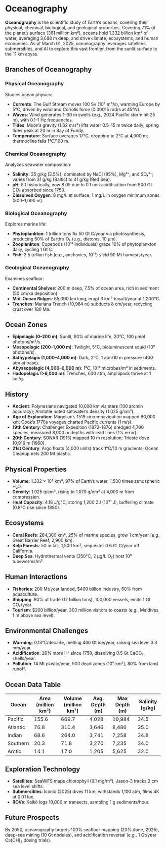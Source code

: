 # Oceanography

**Oceanography** is the scientific study of Earth’s oceans, covering their physical, chemical, biological, and geological properties. Covering 71% of the planet’s surface (361 million km²), oceans hold 1.332 billion km³ of water, averaging 3,688 m deep, and drive climate, ecosystems, and human economies. As of March 01, 2025, oceanography leverages satellites, submersibles, and AI to explore this vast frontier, from the sunlit surface to the 11 km abyss.

## Branches of Oceanography

### Physical Oceanography

Studies ocean physics:
- **Currents**: The Gulf Stream moves 100 Sv (10⁶ m³/s), warming Europe by 5°C, driven by wind and Coriolis force (0.00015 rad/s at 45°N).
- **Waves**: Wind generates 1–30 m swells (e.g., 2024 Pacific storm hit 25 m), with 0.1–1 Hz frequencies.
- **Tides**: Moon’s gravity (1.62 m/s²) lifts water 0.5–15 m twice daily; spring tides peak at 20 m in Bay of Fundy.
- **Temperature**: Surface averages 17°C, dropping to 2°C at 4,000 m; thermocline falls 1°C/100 m.

### Chemical Oceanography

Analyzes seawater composition:
- **Salinity**: 35 g/kg (3.5%), dominated by NaCl (85%), Mg²⁺, and SO₄²⁻; varies from 31 g/kg (Baltic) to 41 g/kg (Red Sea).
- **pH**: 8.1 historically, now 8.05 due to 0.1 unit acidification from 600 Gt CO₂ absorbed since 1750.
- **Dissolved Oxygen**: 8 mg/L at surface, 1 mg/L in oxygen minimum zones (500–1,000 m).

### Biological Oceanography

Explores marine life:
- **Phytoplankton**: 1 trillion tons fix 50 Gt C/year via photosynthesis, producing 50% of Earth’s O₂ (e.g., diatoms, 10 µm).
- **Zooplankton**: Copepods (10¹⁸ individuals) graze 10% of phytoplankton daily, cycling 1 Gt C.
- **Fish**: 3.5 trillion fish (e.g., anchovies, 10¹²) yield 90 Mt harvests/year.

### Geological Oceanography

Examines seafloor:
- **Continental Shelves**: 200 m deep, 7.5% of ocean area, rich in sediment (50 cm/ka deposition).
- **Mid-Ocean Ridges**: 65,000 km long, erupt 3 km³ basalt/year at 1,200°C.
- **Trenches**: Mariana Trench (10,984 m) subducts 8 cm/year, recycling crust over 180 Ma.

## Ocean Zones

- **Epipelagic (0–200 m)**: Sunlit, 90% of marine life, 20°C, 100 µmol photons/m²/s.
- **Mesopelagic (200–1,000 m)**: Twilight, 5°C, bioluminescent squid (10⁶ photons/s).
- **Bathypelagic (1,000–4,000 m)**: Dark, 2°C, 1 atm/10 m pressure (400 atm at base).
- **Abyssopelagic (4,000–6,000 m)**: 1°C, 10¹⁶ microbes/m³ in sediments.
- **Hadopelagic (>6,000 m)**: Trenches, 600 atm, amphipods thrive at 1 cal/g.

## History

- **Ancient**: Polynesians navigated 10,000 km via stars (100 arcmin accuracy); Aristotle noted saltwater’s density (1.025 g/cm³).
- **Age of Exploration**: Magellan’s 1519 circumnavigation mapped 60,000 km; Cook’s 1770s voyages charted Pacific currents (1 m/s).
- **19th Century**: Challenger Expedition (1872–1876) dredged 4,700 species, measured 8,000 m depths with lead lines (1% error).
- **20th Century**: SONAR (1915) mapped 10 m resolution; Trieste dove 10,916 m (1960).
- **21st Century**: Argo floats (4,000 units) track 1°C/10 m gradients; Ocean Cleanup nets 200 Mt plastic.

## Physical Properties

- **Volume**: 1.332 × 10⁹ km³, 97% of Earth’s water, 1,500 times atmospheric H₂O.
- **Density**: 1.025 g/cm³, rising to 1.070 g/cm³ at 4,000 m from compression.
- **Heat Capacity**: 4.18 J/g°C, storing 1,200 ZJ (10²¹ J), buffering climate (0.8°C rise since 1880).

## Ecosystems

- **Coral Reefs**: 284,300 km², 25% of marine species, grow 1 cm/year (e.g., Great Barrier Reef, 2,900 km).
- **Kelp Forests**: 50 m tall, 1,500 km², sequester 0.6 Gt C/year off California.
- **Deep Sea**: Hydrothermal vents (350°C, 2 µg/L O₂) host 10⁶ tubeworms/m².

## Human Interactions

- **Fisheries**: 200 Mt/year landed, $400 billion industry, 60% from aquaculture.
- **Shipping**: 90% of trade (12 billion tons), 100,000 vessels, emits 1 Gt CO₂/year.
- **Tourism**: $200 billion/year, 300 million visitors to coasts (e.g., Maldives, 1 m above sea level).

## Environmental Challenges

- **Warming**: 0.13°C/decade, melting 400 Gt ice/year, raising sea level 3.3 mm/year.
- **Acidification**: 26% more H⁺ since 1750, dissolving 0.5 Gt CaCO₃ shells/year.
- **Pollution**: 14 Mt plastic/year, 500 dead zones (10⁶ km²), 80% from land runoff.

## Ocean Data Table

| Ocean      | Area (million km²) | Volume (million km³) | Avg. Depth (m) | Max Depth (m) | Salinity (g/kg) |
|------------|--------------------|----------------------|----------------|---------------|-----------------|
| Pacific    | 155.6             | 669.7                | 4,028          | 10,984        | 34.5            |
| Atlantic   | 76.8              | 310.4                | 3,646          | 8,486         | 35.0            |
| Indian     | 68.6              | 264.0                | 3,741          | 7,258         | 34.8            |
| Southern   | 20.3              | 71.8                 | 3,270          | 7,235         | 34.0            |
| Arctic     | 14.1              | 17.0                 | 1,205          | 5,625         | 32.0            |

## Exploration Technology

- **Satellites**: SeaWiFS maps chlorophyll (0.1 mg/m³), Jason-3 tracks 2 cm sea level shifts.
- **Submersibles**: Iconic (2025) dives 11 km, withstands 1,100 atm, films 4K at 0.01 lux.
- **ROVs**: Kaikō logs 10,000 m transects, sampling 1 g sediments/hour.

## Future Prospects

By 2050, oceanography targets 100% seafloor mapping (20% done, 2025), deep-sea mining (10 Gt nodules), and acidification reversal (e.g., 1 Gt/year Ca(OH)₂ dosing trials).
